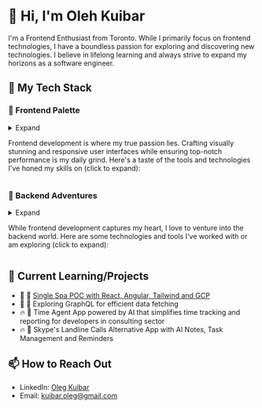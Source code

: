 # 👋 Hi, I'm Oleh Kuibar

I'm a Frontend Enthusiast from Toronto. While I primarily focus on frontend technologies, I have a boundless passion for exploring and discovering new technologies. I believe in lifelong learning and always strive to expand my horizons as a software engineer.

## 🚀 My Tech Stack

### 🎨 Frontend Palette
<details>
  <summary>Expand

Frontend development is where my true passion lies. Crafting visually stunning and responsive user interfaces while ensuring top-notch performance is my daily grind. Here's a taste of the tools and technologies I've honed my skills on (click to expand):</summary>
  
  - **Languages & Libraries**:
    - **JavaScript (ES6+)**: The cornerstone of web interactivity.
    - ❤️ **TypeScript**: Bringing strong typing to JavaScript.
    - ❤️ **React**: Creating dynamic, efficient, and reusable UI components.
    - **Vue.js**: Progressive framework for building user interfaces.
    - **Angular**: A complete toolkit for building large-scale applications.
    - ❤️ **Zod**: TypeScript-first schema validation with static type inference at runtime
    - ❤️ **Shadcn**: A set of beautifully-designed, accessible components and a code distribution platform
    
  - **Styling & Layout**:
    - **CSS3**: Animations, Grid, Flexbox, and more.
    - **Sass/SCSS**: Extending CSS capabilities.
    - ❤️ **Tailwind CSS**: Utility-first CSS framework.
    
  - **State Management**:
    - ❤️ **Zustand**: React state management.
    
  - **Performance & Optimization**:
    - **WebPack**: Module bundler and task runner.
    - ❤️ **Vite**: JavaScript compiler.
    - **Lighthouse**: Auditing, performance metrics, and best practices for the web.
    
  - **Testing & Quality Assurance**:
    - ❤️ **Vitest**: JavaScript testing solution.
    - ❤️ **React Testing Library**: Lightweight solution for testing React components.
    - ❤️ **Playwrite**: End-to-end testing.
    - ❤️ **Storybook**: UI component explorer for frontend developers.
  
  The vast landscape of frontend technologies keeps me on my toes. There's always something new around the corner, and I'm up for every challenge. Whether you're looking to collaborate on a groundbreaking UI project or need insights on frontend best practices, let's weave some web wonders together!

</details>

### 🔧 Backend Adventures
<details>
  <summary>Expand

While frontend development captures my heart, I love to venture into the backend world. Here are some technologies and tools I've worked with or am exploring (click to expand):</summary>
  - **Languages & Tools**:
  - **JavaScript/TypeScript**: with Node.js frameworks like Express.js, Nest.js
  
- **Databases**:
  - **Relational**: PostgreSQL, MySQL, SQLite
  - **NoSQL**: MongoDB, CouchDB, Firebase Firestore
  - **In-memory**: Redis
  
- **API Tools**:
  - **RESTful services** using various frameworks
  - **GraphQL**: Using tools like Apollo Server
  - **tRPC**: For high-performance microservices
  
- **Infrastructure & Deployment**:
  - **Docker**: Containerization of applications
  - **Kubernetes**: Orchestration and scaling of containers
  - **Cloud Platforms**: AWS (ECS, Lambda, RDS), Google Cloud (GKE, App Engine), Azure (AKS, App Services)
  
- **Message Brokers**:
  - **RabbitMQ**: For distributed systems
  - **Kafka**: Handling streams of events
  
- **Authentication & Authorization**:
  - **JWT**: For stateless authentication
  - **OAuth2**: Integration with third-party systems like Google, GitHub, etc.
  - **Passport.js**: Simplified authentication for Node.js
  
- **Caching & Performance**:
  - **Redis**: In-memory data structure store
  - **CDNs**: Improving global access and reducing latencies (CloudFront, Akamai)
  
I'm always eager to dive into the complexities of backend and learn about best practices, performance optimization, and designing scalable systems. If you're working on something exciting in this space, let's connect!

</details>

## 🌱 Current Learning/Projects

- 🧊 🔭 [Single Spa POC with React, Angular, Tailwind and GCP](https://github.com/Single-Spa-Microfrontends)
- 🧊 🌱 Exploring GraphQL for efficient data fetching
- 🔥 🗼 Time Agent App powered by AI that simplifies time tracking and reporting for developers in consulting sector
- 🔥 📲 Skype's Landline Calls Alternative App with AI Notes, Task Management and Reminders

## 📫 How to Reach Out

- LinkedIn: [Oleg Kuibar](https://www.linkedin.com/in/olegkuibar/)
- Email: [kuibar.oleg@gmail.com](mailto:kuibar.oleg@gmail.com)

